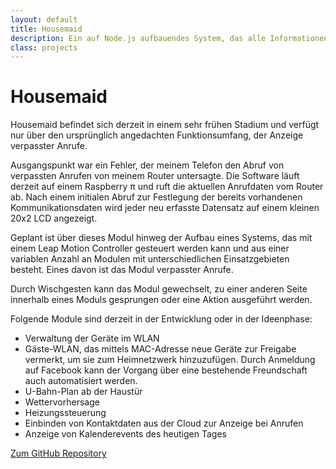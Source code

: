 ```yaml
---
layout: default
title: Housemaid
description: Ein auf Node.js aufbauendes System, das alle Informationen für das Digital Home zusammentragen und aufbereiten soll.
class: projects
---
```

# Housemaid

Housemaid befindet sich derzeit in einem sehr frühen Stadium und verfügt nur über den ursprünglich angedachten Funktionsumfang, der Anzeige verpasster Anrufe.

Ausgangspunkt war ein Fehler, der meinem Telefon den Abruf von verpassten Anrufen von meinem Router untersagte. Die Software läuft derzeit auf einem Raspberry π und ruft die aktuellen Anrufdaten vom Router ab. Nach einem initialen Abruf zur Festlegung der bereits vorhandenen Kommunikationsdaten wird jeder neu erfasste Datensatz auf einem kleinen 20x2 LCD angezeigt.

Geplant ist über dieses Modul hinweg der Aufbau eines Systems, das mit einem Leap Motion Controller gesteuert werden kann und aus einer variablen Anzahl an Modulen mit unterschiedlichen Einsatzgebieten besteht. Eines davon ist das Modul verpasster Anrufe.

Durch Wischgesten kann das Modul gewechselt, zu einer anderen Seite innerhalb eines Moduls gesprungen oder eine Aktion ausgeführt werden.

Folgende Module sind derzeit in der Entwicklung oder in der Ideenphase:

* Verwaltung der Geräte im WLAN
* Gäste-WLAN, das mittels MAC-Adresse neue Geräte zur Freigabe vermerkt, um sie zum Heimnetzwerk hinzuzufügen. Durch Anmeldung auf Facebook kann der Vorgang über eine bestehende Freundschaft auch automatisiert werden.
* U-Bahn-Plan ab der Haustür
* Wettervorhersage
* Heizungssteuerung
* Einbinden von Kontaktdaten aus der Cloud zur Anzeige bei Anrufen
* Anzeige von Kalenderevents des heutigen Tages

<a href="https://github.com/schaechinger/housemaid" target="_blank">Zum GitHub Repository</a>
